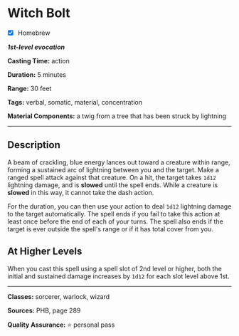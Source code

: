 # Witch Bolt

- [x] Homebrew

***1st-level evocation***

**Casting Time:** action

**Duration:** 5 minutes

**Range:** 30 feet

**Tags:** verbal, somatic, material, concentration

**Material Components:** a twig from a tree that has been struck by lightning

---

## Description
A beam of crackling, blue energy lances out toward a creature within range, forming a sustained arc of lightning between you and the target.
Make a ranged spell attack against that creature.
On a hit, the target takes `1d12` lightning damage, and is **slowed** until the spell ends.
While a creature is **slowed** in this way, it cannot take the dash action.

For the duration, you can then use your action to deal `1d12` lightning damage to the target automatically.
The spell ends if you fail to take this action at least once before the end of each of your turns.
The spell also ends if the target is ever outside the spell's range or if it has total cover from you.

## At Higher Levels
When you cast this spell using a spell slot of 2nd level or higher, both the initial and sustained damage increases by `1d12` for each slot level above 1st.

---

**Classes:** sorcerer, warlock, wizard

**Sources:** PHB, page 289

**Quality Assurance:** :star: personal pass
